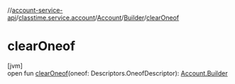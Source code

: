 //[account-service-api](../../../../index.md)/[classtime.service.account](../../index.md)/[Account](../index.md)/[Builder](index.md)/[clearOneof](clear-oneof.md)

# clearOneof

[jvm]\
open fun [clearOneof](clear-oneof.md)(oneof: Descriptors.OneofDescriptor): [Account.Builder](index.md)
